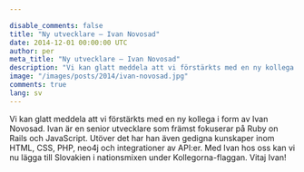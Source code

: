 ```yaml
---

disable_comments: false
title: "Ny utvecklare – Ivan Novosad"
date: 2014-12-01 00:00:00 UTC
author: per
meta_title: "Ny utvecklare – Ivan Novosad"
description: "Vi kan glatt meddela att vi förstärkts med en ny kollega i form av Ivan Novosad. Ivan är en senior utvecklare som främst fokuserar på Ruby on Rails och JavaScript."
image: "/images/posts/2014/ivan-novosad.jpg"
comments: true
lang: sv
---
```


Vi kan glatt meddela att vi förstärkts med en ny kollega i form av Ivan Novosad. Ivan är en senior utvecklare som främst fokuserar på Ruby on Rails och JavaScript. Utöver det har han även gedigna kunskaper inom HTML, CSS, PHP, neo4j och integrationer av API:er. Med Ivan hos oss kan vi nu lägga till Slovakien i nationsmixen under Kollegorna-flaggan. Vitaj Ivan!
